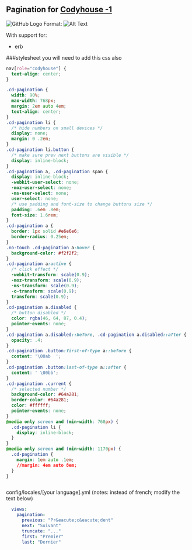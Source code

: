 ## Pagination for [Codyhouse -1](http://codyhouse.co/demo/pagination/index.html)

![GitHub Logo](http://i121.photobucket.com/albums/o205/guinslym/stackoverflow/Screenshot%20from%202015-02-06%20011440_zpsw5rzcbte.png)
Format: ![Alt Text](url)


With support for:

- erb

###stylesheet 
you will need to add this css also 

```css
nav[role="codyhouse"] {
  text-align: center;
}

.cd-pagination {
  width: 90%;
  max-width: 768px;
  margin: 2em auto 4em;
  text-align: center;
}
.cd-pagination li {
  /* hide numbers on small devices */
  display: none;
  margin: 0 .2em;
}
.cd-pagination li.button {
  /* make sure prev next buttons are visible */
  display: inline-block;
}
.cd-pagination a, .cd-pagination span {
  display: inline-block;
  -webkit-user-select: none;
  -moz-user-select: none;
  -ms-user-select: none;
  user-select: none;
  /* use padding and font-size to change buttons size */
  padding: .6em .8em;
  font-size: 1.6rem;
}
.cd-pagination a {
  border: 1px solid #e6e6e6;
  border-radius: 0.25em;
}
.no-touch .cd-pagination a:hover {
  background-color: #f2f2f2;
}
.cd-pagination a:active {
  /* click effect */
  -webkit-transform: scale(0.9);
  -moz-transform: scale(0.9);
  -ms-transform: scale(0.9);
  -o-transform: scale(0.9);
  transform: scale(0.9);
}
.cd-pagination a.disabled {
  /* button disabled */
  color: rgba(46, 64, 87, 0.4);
  pointer-events: none;
}
.cd-pagination a.disabled::before, .cd-pagination a.disabled::after {
  opacity: .4;
}
.cd-pagination .button:first-of-type a::before {
  content: '\00ab  ';
}
.cd-pagination .button:last-of-type a::after {
  content: ' \00bb';
}
.cd-pagination .current {
  /* selected number */
  background-color: #64a281;
  border-color: #64a281;
  color: #ffffff;
  pointer-events: none;
}
@media only screen and (min-width: 768px) {
  .cd-pagination li {
    display: inline-block;
  }
}
@media only screen and (min-width: 1170px) {
  .cd-pagination {
    margin: 1em auto .1em;
    //margin: 4em auto 8em;
  }
}



```

config/locales/[your language].yml (notes: instead of french; modify the text below)
```yaml
  views:
    pagination:
      previous: "Pr&eacute;c&eacute;dent"
      next: "Suivant"
      truncate: "..."
      first: "Premier"
      last: "Dernier"
```